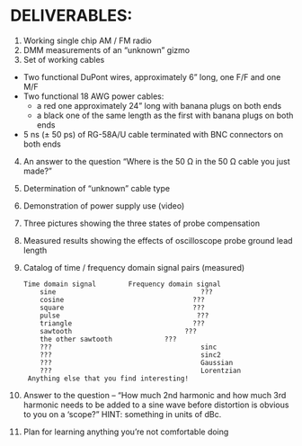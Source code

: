 # DELIVERABLES:

1. Working single chip AM / FM radio
2. DMM measurements of an “unknown” gizmo
3. Set of working cables
- Two functional DuPont wires, approximately 6” long, one F/F and one M/F
- Two functional 18 AWG power cables:
  - a red one approximately 24” long with banana plugs on both ends
  - a black one of the same length as the first with banana plugs on both ends
- 5 ns (± 50 ps) of RG-58A/U cable terminated with BNC connectors on both ends
4. An answer to the question “Where is the 50 Ω in the 50 Ω cable you just made?”
5. Determination of “unknown” cable type
6. Demonstration of power supply use (video)
7. Three pictures showing the three states of probe compensation
8. Measured results showing the effects of oscilloscope probe ground lead length
9. Catalog of time / frequency domain signal pairs (measured)

       Time domain signal        Frequency domain signal
           sine                                    ???
           cosine                                ???
           square                                ???
           pulse                                  ???
           triangle                              ???
           sawtooth                            ???
           the other sawtooth             ???
           ???                                     sinc
           ???                                     sinc2
           ???                                     Gaussian
           ???                                     Lorentzian
        Anything else that you find interesting!

10.	Answer to the question – “How much 2nd harmonic and how much 3rd harmonic needs to be added to a sine wave before distortion is obvious to you on a ‘scope?” HINT: something in units of dBc.
11.	Plan for learning anything you’re not comfortable doing 
